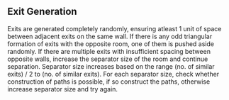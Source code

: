 ## Exit Generation
Exits are generated completely randomly, ensuring atleast 1 unit of space between adjacent exits on the same wall. If there is any odd triangular formation of exits with the opposite room, one of them is pushed aside randomly. If there are multiple exits with insufficient spacing between opposite walls, increase the separator size of the room and continue separation. Separator size increases based on the range (no. of similar exits) / 2 to (no. of similar exits). For each separator size, check whether construction of paths is possible, if so construct the paths, otherwise increase separator size and try again.
